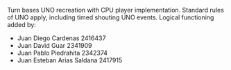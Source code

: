 Turn bases UNO recreation with CPU player implementation. Standard rules of UNO apply, including timed shouting UNO events.
Logical functioning added by:
 * Juan Diego Cardenas 2416437
 * Juan David Guar 2341909
 * Juan Pablo Piedrahita 2342374
 * Juan Esteban Arias Saldana 2417915
